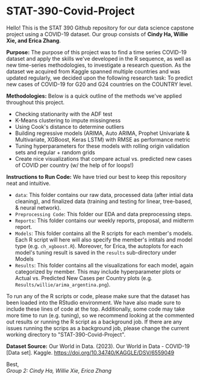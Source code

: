 # STAT-390-Covid-Project

Hello! This is the STAT 390 Github repository for our data science capstone project using a COVID-19 dataset. Our group consists of **Cindy Ha, Willie Xie, and Erica Zhang**. 

**Purpose:** 
The purpose of this project was to find a time series COVID-19 dataset and apply the skills we've developed in the R sequence, as well as new time-series methodologies, to investigate a research question. As the dataset we acquired from Kaggle spanned multiple countries and was updated regularly, we decided upon the following research task: To predict new cases of COVID-19 for G20 and G24 countries on the COUNTRY level. 

**Methodologies:**
Below is a quick outline of the methods we've applied throughout this project. 
- Checking stationarity with the ADF test
- K-Means clustering to impute missingness
- Using Cook's distance to determine outliers
- Building regressive models (ARIMA, Auto ARIMA, Prophet Univariate & Multivariate, XGBoost, Keras LSTM) with RMSE as performance metric
-   Tuning hyperparameters for these models with rolling origin validation sets and regular + random grids
- Create nice visualizations that compare actual vs. predicted new cases of COVID per country (w/ the help of for loops!)

**Instructions to Run Code:**
We have tried our best to keep this repository neat and intuitive.
- `data`: This folder contains our raw data, processed data (after intial data cleaning), and finalized data (training and testing for linear, tree-based, & neural network). 
- `Preprocessing Code`: This folder our EDA and data preprocessing steps. 
- `Reports`: This folder contains our weekly reports, proposal, and midterm report.
- `Models`: This folder contains all the R scripts for each member's models. Each R script will here will also specify the member's intitals and model type (e.g. `ch_xgboost.R`). Moreover, for Erica, the autoplots for each model's tuning result is saved in the `results` sub-directory under Models
- `Results`: This folder contains all the visualizations for each model, again categorized by member. This may include hyperparameter plots or Actual vs. Predicted New Cases per Country plots (e.g. `Results/willie/arima_argentina.png`). 

To run any of the R scripts or code, please make sure that the dataset has been loaded into the RStudio environment. We have also made sure to include these lines of code at the top. Additionally, some code may take more time to run (e.g. tuning), so we recommend looking at the commented out results or running the R script as a background job. If there are any issues running the scrips as a background job, please change the current working directory to "STAT-390-Covid-Project". 


**Dataset Source:** 
Our World in Data. (2023). Our World in Data - COVID-19 [Data set]. Kaggle. https://doi.org/10.34740/KAGGLE/DSV/6559049

Best, 
<br>
*Group 2: Cindy Ha, Willie Xie, Erica Zhang*
